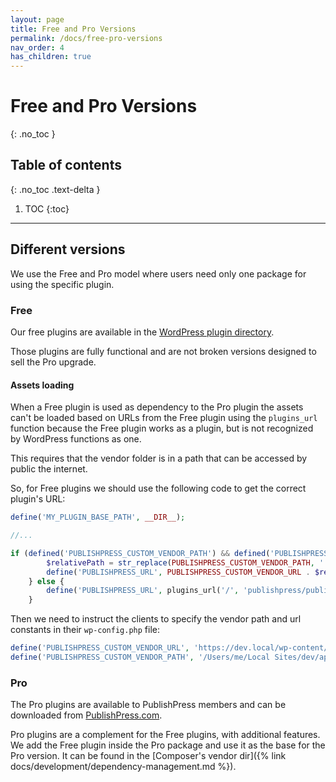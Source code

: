 ```yaml
---
layout: page
title: Free and Pro Versions
permalink: /docs/free-pro-versions
nav_order: 4
has_children: true
---
```


# Free and Pro Versions
{: .no_toc }

## Table of contents
{: .no_toc .text-delta }

1. TOC
{:toc}

---

## Different versions
We use the Free and Pro model where users need only one package for using the specific plugin.

### Free

Our free plugins are available in the [WordPress plugin directory](https://wordpress.org).

Those plugins are fully functional and are not broken versions designed to sell the Pro upgrade.

#### Assets loading

When a Free plugin is used as dependency to the Pro plugin the assets can't be loaded based on URLs
from the Free plugin using the `plugins_url` function because the Free plugin works as a plugin,
but is not recognized by WordPress functions as one.

This requires that the vendor folder is in a path that can be accessed by public the internet.

So, for Free plugins we should use the following code to get the correct plugin's URL:

```php
define('MY_PLUGIN_BASE_PATH', __DIR__);

//...

if (defined('PUBLISHPRESS_CUSTOM_VENDOR_PATH') && defined('PUBLISHPRESS_CUSTOM_VENDOR_URL')) {
        $relativePath = str_replace(PUBLISHPRESS_CUSTOM_VENDOR_PATH, '', $relativePath);
        define('PUBLISHPRESS_URL', PUBLISHPRESS_CUSTOM_VENDOR_URL . $relativePath . '/');
    } else {
        define('PUBLISHPRESS_URL', plugins_url('/', 'publishpress/publishpress.php'));
    }
```

Then we need to instruct the clients to specify the vendor path and url constants in their `wp-config.php` file:

```php
define('PUBLISHPRESS_CUSTOM_VENDOR_URL', 'https://dev.local/wp-content/vendor/');
define('PUBLISHPRESS_CUSTOM_VENDOR_PATH', '/Users/me/Local Sites/dev/app/public/wp-content/vendor/');
```

### Pro

The Pro plugins are available to PublishPress members and can be downloaded from [PublishPress.com](https://publishpress.com).

Pro plugins are a complement for the Free plugins, with additional features.
We add the Free plugin inside the Pro package and use it as the base for the Pro version.
It can be found in the [Composer's vendor dir]({% link docs/development/dependency-management.md %}).

